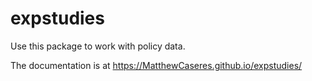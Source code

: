 # expstudies

Use this package to work with policy data.

The documentation is at https://MatthewCaseres.github.io/expstudies/
